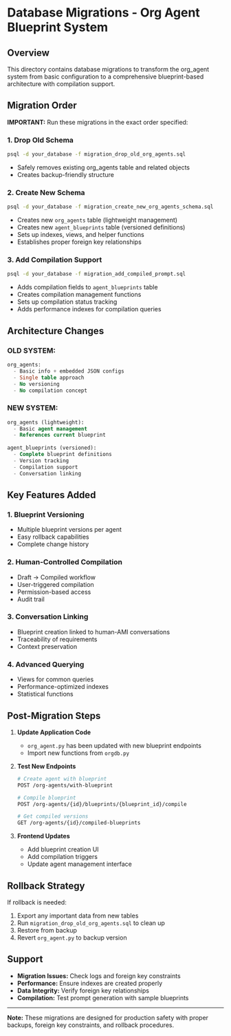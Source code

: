 # Database Migrations - Org Agent Blueprint System

## Overview

This directory contains database migrations to transform the org_agent system from basic configuration to a comprehensive blueprint-based architecture with compilation support.

## Migration Order

**IMPORTANT:** Run these migrations in the exact order specified:

### 1. Drop Old Schema
```bash
psql -d your_database -f migration_drop_old_org_agents.sql
```
- Safely removes existing org_agents table and related objects
- Creates backup-friendly structure

### 2. Create New Schema  
```bash
psql -d your_database -f migration_create_new_org_agents_schema.sql
```
- Creates new `org_agents` table (lightweight management)
- Creates new `agent_blueprints` table (versioned definitions)
- Sets up indexes, views, and helper functions
- Establishes proper foreign key relationships

### 3. Add Compilation Support
```bash
psql -d your_database -f migration_add_compiled_prompt.sql
```
- Adds compilation fields to `agent_blueprints` table
- Creates compilation management functions
- Sets up compilation status tracking
- Adds performance indexes for compilation queries

## Architecture Changes

### OLD SYSTEM:
```sql
org_agents:
  - Basic info + embedded JSON configs
  - Single table approach
  - No versioning
  - No compilation concept
```

### NEW SYSTEM:
```sql
org_agents (lightweight):
  - Basic agent management
  - References current blueprint
  
agent_blueprints (versioned):
  - Complete blueprint definitions
  - Version tracking
  - Compilation support
  - Conversation linking
```

## Key Features Added

### 1. **Blueprint Versioning**
- Multiple blueprint versions per agent
- Easy rollback capabilities
- Complete change history

### 2. **Human-Controlled Compilation** 
- Draft → Compiled workflow
- User-triggered compilation
- Permission-based access
- Audit trail

### 3. **Conversation Linking**
- Blueprint creation linked to human-AMI conversations
- Traceability of requirements
- Context preservation

### 4. **Advanced Querying**
- Views for common queries
- Performance-optimized indexes
- Statistical functions

## Post-Migration Steps

1. **Update Application Code**
   - `org_agent.py` has been updated with new blueprint endpoints
   - Import new functions from `orgdb.py`

2. **Test New Endpoints**
   ```bash
   # Create agent with blueprint
   POST /org-agents/with-blueprint
   
   # Compile blueprint
   POST /org-agents/{id}/blueprints/{blueprint_id}/compile
   
   # Get compiled versions
   GET /org-agents/{id}/compiled-blueprints
   ```

3. **Frontend Updates**
   - Add blueprint creation UI
   - Add compilation triggers
   - Update agent management interface

## Rollback Strategy

If rollback is needed:
1. Export any important data from new tables
2. Run `migration_drop_old_org_agents.sql` to clean up
3. Restore from backup
4. Revert `org_agent.py` to backup version

## Support

- **Migration Issues:** Check logs and foreign key constraints
- **Performance:** Ensure indexes are created properly  
- **Data Integrity:** Verify foreign key relationships
- **Compilation:** Test prompt generation with sample blueprints

---

**Note:** These migrations are designed for production safety with proper backups, foreign key constraints, and rollback procedures.